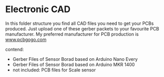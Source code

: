 # Electronic CAD
 In this folder structure you find all CAD files you need to get your PCBs produced.
 Just upload one of these gerber packets to your favourite PCB manufacturer. 
My preferred manufacturer for PCB production is www.pcbgogo.com 
 

 contend:
 - Gerber Files of Sensor Borad based on Arduino Nano Every
 - Gerber Files of Sensor Borad based on Arduino MKR 1400
 - not included: PCB files for Scale sensor
